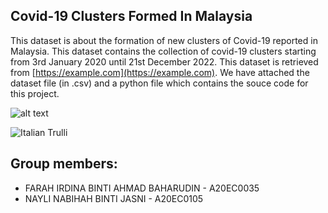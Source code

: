 ## Covid-19 Clusters Formed In Malaysia

This dataset is about the formation of new clusters of Covid-19 reported in Malaysia. This dataset contains the collection of covid-19 clusters starting from 3rd January 2020 until 21st December 2022. This dataset is retrieved from [https://example.com](https://example.com). We have attached the dataset file (in .csv) and a python file which contains the souce code for this project.

![alt text]([https://i.kym-cdn.com/entries/icons/original/000/027/916/hamster.jpg])

<img src="pic_trulli.jpg](https://i.kym-cdn.com/entries/icons/original/000/027/916/hamster.jpg" alt="Italian Trulli">

## Group members:
* FARAH IRDINA BINTI AHMAD BAHARUDIN - A20EC0035
* NAYLI NABIHAH BINTI JASNI - A20EC0105
